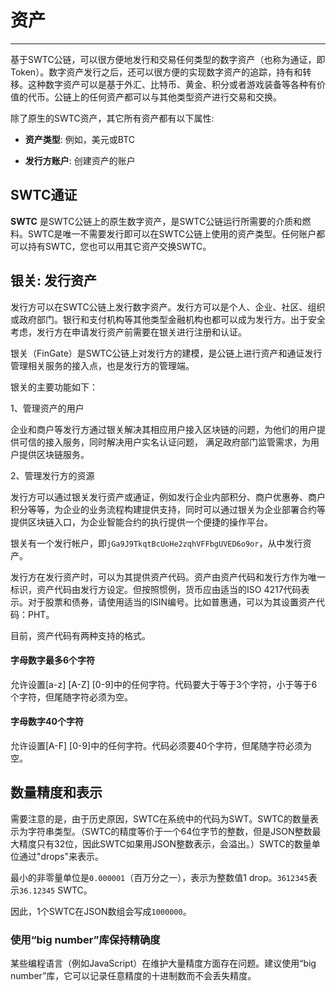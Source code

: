 # 资产

***

基于SWTC公链，可以很方便地发行和交易任何类型的数字资产（也称为通证，即Token）。数字资产发行之后，还可以很方便的实现数字资产的追踪，持有和转移。这种数字资产可以是基于外汇、比特币、黄金、积分或者游戏装备等各种有价值的代币。公链上的任何资产都可以与其他类型资产进行交易和交换。

除了原生的SWTC资产，其它所有资产都有以下属性:

- **资产类型**: 例如，美元或BTC

- **发行方账户**: 创建资产的账户

## SWTC通证

**SWTC** 是SWTC公链上的原生数字资产，是SWTC公链运行所需要的介质和燃料。SWTC是唯一不需要发行即可以在SWTC公链上使用的资产类型。任何账户都可以持有SWTC，您也可以用其它资产交换SWTC。


## 银关: 发行资产

发行方可以在SWTC公链上发行数字资产。发行方可以是个人、企业、社区、组织或政府部门。银行和支付机构等其他类型金融机构也都可以成为发行方。出于安全考虑，发行方在申请发行资产前需要在银关进行注册和认证。

银关（FinGate）是SWTC公链上对发行方的建模，是公链上进行资产和通证发行管理相关服务的接入点，也是发行方的管理端。

银关的主要功能如下：

1、管理资产的用户

企业和商户等发行方通过银关解决其相应用户接入区块链的问题，为他们的用户提供可信的接入服务，同时解决用户实名认证问题， 满足政府部门监管需求，为用户提供区块链服务。

2、管理发行方的资源

发行方可以通过银关发行资产或通证，例如发行企业内部积分、商户优惠券、商户积分等等，为企业的业务流程构建提供支持，同时可以通过银关为企业部署合约等提供区块链入口，为企业智能合约的执行提供一个便捷的操作平台。

银关有一个发行帐户，即`jGa9J9TkqtBcUoHe2zqhVFFbgUVED6o9or`，从中发行资产。

发行方在发行资产时，可以为其提供资产代码。资产由资产代码和发行方作为唯一标识，资产代码由发行方设定。但按照惯例，货币应由适当的ISO 4217代码表示。对于股票和债券，请使用适当的ISIN编号。比如普惠通，可以为其设置资产代码：PHT。

目前，资产代码有两种支持的格式。

#### 字母数字最多6个字符

允许设置[a-z] [A-Z] [0-9]中的任何字符。代码要大于等于3个字符，小于等于6个字符，但尾随字符必须为空。

#### 字母数字40个字符

允许设置[A-F] [0-9]中的任何字符。代码必须要40个字符，但尾随字符必须为空。


## 数量精度和表示

需要注意的是，由于历史原因，SWTC在系统中的代码为SWT。SWTC的数量表示为字符串类型。（SWTC的精度等价于一个64位字节的整数，但是JSON整数最大精度只有32位，因此SWTC如果用JSON整数表示，会溢出。）SWTC的数量单位通过"drops"来表示。

最小的非零量单位是`0.000001`（百万分之一），表示为整数值1 drop。`3612345`表示`36.12345` SWTC。

因此，1个SWTC在JSON数组会写成`1000000`。

### 使用“big number”库保持精确度

某些编程语言（例如JavaScript）在维护大量精度方面存在问题。建议使用“big number”库，它可以记录任意精度的十进制数而不会丢失精度。
